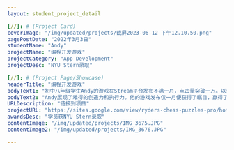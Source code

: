 ```yaml
---
layout: student_project_detail

[//]: # (Project Card)
coverImage: "/img/updated/projects/截屏2023-06-12 下午12.10.50.png"
pagePostDate: "2022年3月3日"
studentName: "Andy"
projectName: "编程开发游戏"
projectCategory: "App Development"
projectDesc: "NYU Stern录取"

[//]: # (Project Page/Showcase)
headerTitle: "编程开发游戏"
bodyText1: "初中八年级学生Andy的游戏在Stream平台发布不满一月，点击量突破一万。以$0.99定价，已成功吸引62位用户购买，实现$59营收，展现出了非凡的执行力和才能。"
bodyText2: "Andy展现了难得的创造力和执行力。他的游戏发布仅一月便获得了瞩目，赢得了62次购买。此经历不仅为他积累了宝贵经验，也为其他学生树立了榜样。"
URLDescription: "链接到项目"
projectURL: "https://sites.google.com/view/ryders-chess-puzzles-pro/home"
awardsDesc: "学员获NYU Stern录取"
contentImage: "/img/updated/projects/IMG_3675.JPG"
contentImage2: "/img/updated/projects/IMG_3676.JPG"

---
```

